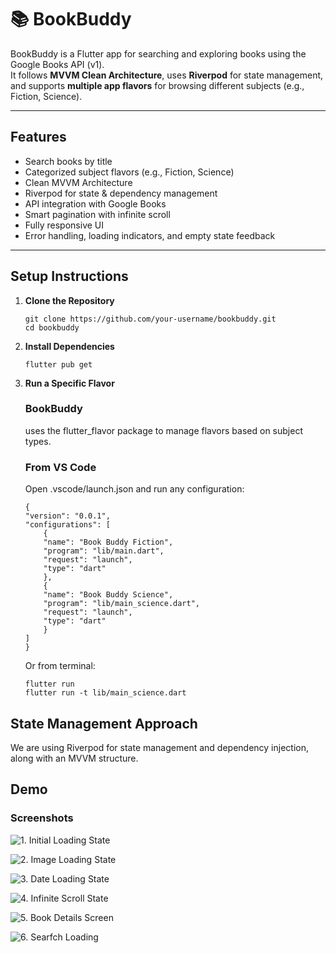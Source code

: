 # 📚 BookBuddy

BookBuddy is a Flutter app for searching and exploring books using the Google Books API (v1).  
It follows **MVVM Clean Architecture**, uses **Riverpod** for state management, and supports **multiple app flavors** for browsing different subjects (e.g., Fiction, Science).

---

## Features

-   Search books by title
-   Categorized subject flavors (e.g., Fiction, Science)
-   Clean MVVM Architecture
-   Riverpod for state & dependency management
-   API integration with Google Books
-   Smart pagination with infinite scroll
-   Fully responsive UI
-   Error handling, loading indicators, and empty state feedback

---

## Setup Instructions

1.  **Clone the Repository**

    ```
    git clone https://github.com/your-username/bookbuddy.git
    cd bookbuddy

    ```

2.  **Install Dependencies**

    ```
    flutter pub get

    ```

3.  **Run a Specific Flavor**

    ### BookBuddy

    uses the flutter_flavor package to manage flavors based on subject types.

    ### From VS Code

    Open .vscode/launch.json and run any configuration:

    ```
    {
    "version": "0.0.1",
    "configurations": [
        {
        "name": "Book Buddy Fiction",
        "program": "lib/main.dart",
        "request": "launch",
        "type": "dart"
        },
        {
        "name": "Book Buddy Science",
        "program": "lib/main_science.dart",
        "request": "launch",
        "type": "dart"
        }
    ]
    }
    ```

    Or from terminal:

    ```
    flutter run
    flutter run -t lib/main_science.dart
    ```

## State Management Approach

We are using Riverpod for state management and dependency injection, along with an MVVM structure.

## Demo

### Screenshots

![1. Initial Loading State](https://raw.githubusercontent.com/sezanhaque/riverpod_bookbuddy/3751ff22649160832958ca6f7ea6df7ca6cd2718/demo/screenshots/1.%20Initial%20Loading.png "Book List Screen")

![2. Image Loading State](https://raw.githubusercontent.com/sezanhaque/riverpod_bookbuddy/refs/heads/master/demo/screenshots/2.%20Image%20Loading.png "Book List Screen")

![3. Date Loading State](https://raw.githubusercontent.com/sezanhaque/riverpod_bookbuddy/refs/heads/master/demo/screenshots/3.%20Data%20Loaded.png "Book List Screen")

![4. Infinite Scroll State](https://raw.githubusercontent.com/sezanhaque/riverpod_bookbuddy/refs/heads/master/demo/screenshots/4.%20Infinite%20Scroll.png "Book List Screen")

![5. Book Details Screen](https://raw.githubusercontent.com/sezanhaque/riverpod_bookbuddy/refs/heads/master/demo/screenshots/5.%20Book%20Details%20Screen.png "Book Details Screen")

![6. Searfch Loading](https://raw.githubusercontent.com/sezanhaque/riverpod_bookbuddy/refs/heads/master/demo/screenshots/6.%20Search%20Loading.png "Book List Screen")

[Demo Video]: https://github.com/sezanhaque/riverpod_bookbuddy/blob/master/demo/video.gif "Demo"
